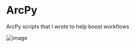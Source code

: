 # ArcPy
ArcPy scripts that I wrote to help boost workflows

![image](https://user-images.githubusercontent.com/99218948/188206046-b4dca17f-2fd4-4236-a106-3a1e23f32e35.png)

